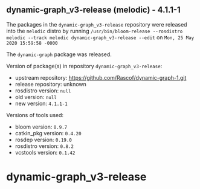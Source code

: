 ## dynamic-graph_v3-release (melodic) - 4.1.1-1

The packages in the `dynamic-graph_v3-release` repository were released into the `melodic` distro by running `/usr/bin/bloom-release --rosdistro melodic --track melodic dynamic-graph_v3-release --edit` on `Mon, 25 May 2020 15:59:58 -0000`

The `dynamic-graph` package was released.

Version of package(s) in repository `dynamic-graph_v3-release`:

- upstream repository: https://github.com/Rascof/dynamic-graph-1.git
- release repository: unknown
- rosdistro version: `null`
- old version: `null`
- new version: `4.1.1-1`

Versions of tools used:

- bloom version: `0.9.7`
- catkin_pkg version: `0.4.20`
- rosdep version: `0.19.0`
- rosdistro version: `0.8.2`
- vcstools version: `0.1.42`


# dynamic-graph_v3-release
